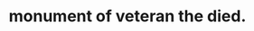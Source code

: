 ---
pid: PT313
title: monument of veteran the died.
location_transcription: city hall
zipcode: '19133'
outside_phl: 
neighborhood: Fairhill,North Philadelphia
age: '11'
age_range: 6-13
instagram: 
image_file_name: PT_313.jpg
proposal_transcription: I want my monument to be a mural to remeber the people that
  died in war.
topic: Violence
topic_summary: '0'
type: Other No Form
keywords_other: veteran, war
credit: Samiya Cruz
image_labels: 
twitter: 
facebook: 
permalink: "/monuments/pt313/"
layout: item-page
---